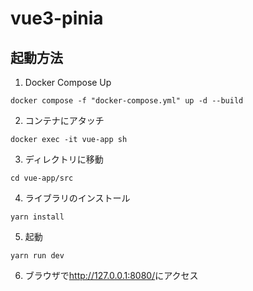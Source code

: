 # vue3-pinia

## 起動方法

1. Docker Compose Up

```
docker compose -f "docker-compose.yml" up -d --build
```

2. コンテナにアタッチ

```
docker exec -it vue-app sh
```

3. ディレクトリに移動

```
cd vue-app/src
```

4. ライブラリのインストール

```
yarn install
```

5. 起動

```
yarn run dev
```

6. ブラウザで<a href="http://127.0.0.1:8080/">http://127.0.0.1:8080/</a>にアクセス
